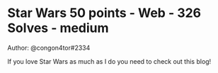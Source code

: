 # Star Wars 50 points - Web - 326 Solves - medium

Author: @congon4tor#2334

If you love Star Wars as much as I do you need to check out this blog!